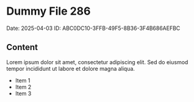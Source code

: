 # Dummy File 286

Date: 2025-04-03
ID: ABC0DC10-3FFB-49F5-8B36-3F4B686AEFBC

## Content

Lorem ipsum dolor sit amet, consectetur adipiscing elit.
Sed do eiusmod tempor incididunt ut labore et dolore magna aliqua.

* Item 1
* Item 2
* Item 3

